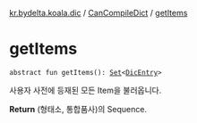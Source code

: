 [kr.bydelta.koala.dic](../index.md) / [CanCompileDict](index.md) / [getItems](./get-items.md)

# getItems

`abstract fun getItems(): `[`Set`](https://kotlinlang.org/api/latest/jvm/stdlib/kotlin.collections/-set/index.html)`<`[`DicEntry`](../-dic-entry.md)`>`

사용자 사전에 등재된 모든 Item을 불러옵니다.

**Return**
(형태소, 통합품사)의 Sequence.

